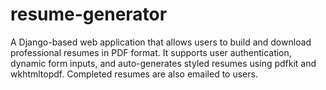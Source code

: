 # resume-generator
A Django-based web application that allows users to build and download professional resumes in PDF format. It supports user authentication, dynamic form inputs, and auto-generates styled resumes using pdfkit and wkhtmltopdf. Completed resumes are also emailed to users.
